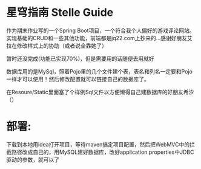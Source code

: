 # 星穹指南 Stelle Guide
作为期末作业写的一个Spring Boot项目，一个符合我个人偏好的游戏评论网站。实现基础的CRUD和一些其他功能，前端都是jq22.com上抄来的...感谢好朋友艾拉在修改样式上的协助（或者说全靠她了）

暂时还没完成(功能已实现70%)，但是需要用的话随便去用就好

数据库用的是MySql，照着Pojo里的几个文件建个表，表名和列名一定要和Pojo一样才可以使用！然后修改配置就可以链接自己的数据库了。

在Resoure/Static里面塞了个样例Sql文件以方便懒得自己建数据库的好朋友希汐（）

# 部署:
下载到本地用idea打开项目，等待maven搞定项目配置，然后把WebMVC中的拦截路径改成自己的，用MySQL建好数据库，改好application.properties中JDBC驱动的参数，就可以了
